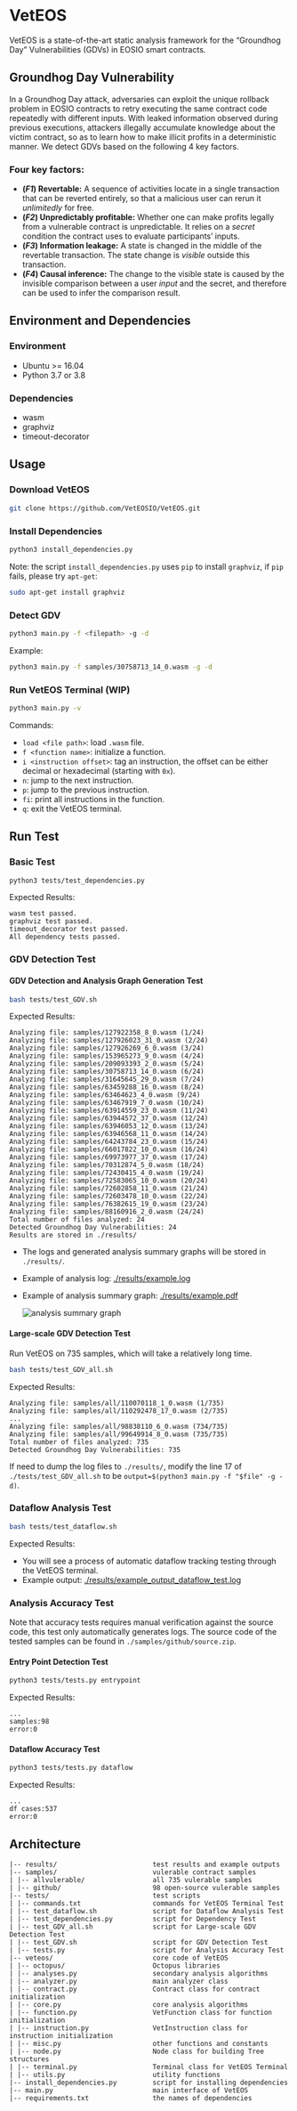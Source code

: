 # VetEOS

VetEOS is a state-of-the-art static analysis framework for the “Groundhog Day” Vulnerabilities (GDVs) in EOSIO smart contracts.

## Groundhog Day Vulnerability

In a Groundhog Day attack, adversaries can exploit the unique rollback problem in EOSIO contracts to retry executing the same contract code repeatedly with different inputs. With leaked information observed during previous executions, attackers illegally accumulate knowledge about the victim contract, so as to learn how to make illicit profits in a deterministic manner. We detect GDVs based on the following 4 key factors.

### Four key factors:

- **(_F1_) Revertable:** A sequence of activities locate in a single transaction that can be reverted entirely, so that a malicious user can rerun it _unlimitedly_ for free.
- **(_F2_) Unpredictably profitable:** Whether one can make profits legally from a vulnerable contract is unpredictable. It relies on a _secret_ condition the contract uses to evaluate participants’ inputs.
- **(_F3_) Information leakage:** A state is changed in the middle of the revertable transaction. The state change is _visible_ outside this transaction.
- **(_F4_) Causal inference:** The change to the visible state is caused by the invisible comparison between a user _input_ and the secret, and therefore can be used to infer the comparison result.

## Environment and Dependencies

### Environment

- Ubuntu >= 16.04
- Python 3.7 or 3.8

### Dependencies

- wasm
- graphviz
- timeout-decorator

## Usage

### Download VetEOS

```bash
git clone https://github.com/VetEOSIO/VetEOS.git
```

### Install Dependencies

```bash
python3 install_dependencies.py
```

Note: the script `install_dependencies.py` uses `pip` to install `graphviz`, if `pip` fails, please try `apt-get`:

```bash
sudo apt-get install graphviz
```

### Detect GDV

```bash
python3 main.py -f <filepath> -g -d
```

Example:

```bash
python3 main.py -f samples/30758713_14_0.wasm -g -d
```

### Run VetEOS Terminal (WIP)

```bash
python3 main.py -v
```

Commands:

- `load <file path>`: load `.wasm` file.
- `f <function name>`: initialize a function.
- `i <instruction offset>`: tag an instruction, the offset can be either decimal or hexadecimal (starting with `0x`).
- `n`: jump to the next instruction.
- `p`: jump to the previous instruction.
- `fi`: print all instructions in the function.
- `q`: exit the VetEOS terminal.

## Run Test

### Basic Test

```bash
python3 tests/test_dependencies.py
```

Expected Results:

```
wasm test passed.
graphviz test passed.
timeout_decorator test passed.
All dependency tests passed.
```

### GDV Detection Test

#### GDV Detection and Analysis Graph Generation Test

```bash
bash tests/test_GDV.sh
```

Expected Results:

```
Analyzing file: samples/127922358_8_0.wasm (1/24)
Analyzing file: samples/127926023_31_0.wasm (2/24)
Analyzing file: samples/127926269_6_0.wasm (3/24)
Analyzing file: samples/153965273_9_0.wasm (4/24)
Analyzing file: samples/209093393_2_0.wasm (5/24)
Analyzing file: samples/30758713_14_0.wasm (6/24)
Analyzing file: samples/31645645_29_0.wasm (7/24)
Analyzing file: samples/63459288_16_0.wasm (8/24)
Analyzing file: samples/63464623_4_0.wasm (9/24)
Analyzing file: samples/63467919_7_0.wasm (10/24)
Analyzing file: samples/63914559_23_0.wasm (11/24)
Analyzing file: samples/63944572_37_0.wasm (12/24)
Analyzing file: samples/63946053_12_0.wasm (13/24)
Analyzing file: samples/63946568_11_0.wasm (14/24)
Analyzing file: samples/64243784_23_0.wasm (15/24)
Analyzing file: samples/66017822_10_0.wasm (16/24)
Analyzing file: samples/69973977_37_0.wasm (17/24)
Analyzing file: samples/70312874_5_0.wasm (18/24)
Analyzing file: samples/72430415_4_0.wasm (19/24)
Analyzing file: samples/72583065_10_0.wasm (20/24)
Analyzing file: samples/72602858_11_0.wasm (21/24)
Analyzing file: samples/72603478_10_0.wasm (22/24)
Analyzing file: samples/76382615_19_0.wasm (23/24)
Analyzing file: samples/88160916_2_0.wasm (24/24)
Total number of files analyzed: 24
Detected Groundhog Day Vulnerabilities: 24
Results are stored in ./results/
```

- The logs and generated analysis summary graphs will be stored in `./results/`.

- Example of analysis log: [./results/example.log](./results/example.log)

- Example of analysis summary graph: [./results/example.pdf](./results/example.pdf)

  ![analysis summary graph](results/example.png)

#### Large-scale GDV Detection Test

Run VetEOS on 735 samples, which will take a relatively long time.

```bash
bash tests/test_GDV_all.sh
```

Expected Results:

```
Analyzing file: samples/all/110070118_1_0.wasm (1/735)
Analyzing file: samples/all/110292478_17_0.wasm (2/735)
...
Analyzing file: samples/all/98838110_6_0.wasm (734/735)
Analyzing file: samples/all/99649914_8_0.wasm (735/735)
Total number of files analyzed: 735
Detected Groundhog Day Vulnerabilities: 735
```

If need to dump the log files to `./results/`, modify the line 17 of `./tests/test_GDV_all.sh` to be `output=$(python3 main.py -f "$file" -g -d)`.

### Dataflow Analysis Test

```bash
bash tests/test_dataflow.sh
```

Expected Results:

- You will see a process of automatic dataflow tracking testing through the VetEOS terminal.
- Example output: [./results/example_output_dataflow_test.log](./results/example_output_dataflow_test.log)

### Analysis Accuracy Test

Note that accuracy tests requires manual verification against the source code, this test only automatically generates logs. The source code of the tested samples can be found in `./samples/github/source.zip`.

#### Entry Point Detection Test

```bash
python3 tests/tests.py entrypoint
```

Expected Results:

```
...
samples:98
error:0
```

#### Dataflow Accuracy Test

```bash
python3 tests/tests.py dataflow
```

Expected Results:

```
...
df cases:537
error:0
```

## Architecture

```
|-- results/                        test results and example outputs
|-- samples/                        vulerable contract samples
| |-- allvulerable/                 all 735 vulerable samples
| |-- github/                       98 open-source vulerable samples
|-- tests/							test scripts
| |-- commands.txt					commands for VetEOS Terminal Test
| |-- test_dataflow.sh				script for Dataflow Analysis Test
| |-- test_dependencies.py			script for Dependency Test
| |-- test_GDV_all.sh				script for Large-scale GDV Detection Test
| |-- test_GDV.sh					script for GDV Detection Test
| |-- tests.py						script for Analysis Accuracy Test
|-- veteos/							core code of VetEOS
| |-- octopus/						Octopus libraries
| |-- analyses.py					secondary analysis algorithms
| |-- analyzer.py					main analyzer class
| |-- contract.py					Contract class for contract initialization
| |-- core.py						core analysis algorithms
| |-- function.py					VetFunction class for function initialization
| |-- instruction.py				VetInstruction class for instruction initialization
| |-- misc.py						other functions and constants
| |-- node.py						Node class for building Tree structures
| |-- terminal.py					Terminal class for VetEOS Terminal
| |-- utils.py						utility functions
|-- install_dependencies.py			script for installing dependencies
|-- main.py							main interface of VetEOS
|-- requirements.txt				the names of dependencies
```
